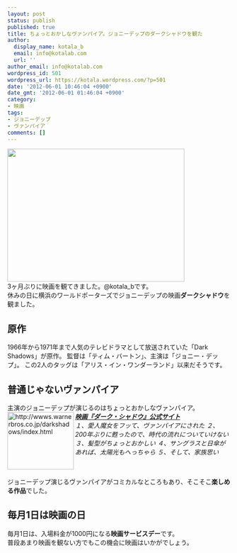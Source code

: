 ```yaml
---
layout: post
status: publish
published: true
title: ちょっとおかしなヴァンパイア。ジョニーデップのダークシャドウを観た
author:
  display_name: kotala_b
  email: info@kotalab.com
  url: ''
author_email: info@kotalab.com
wordpress_id: 501
wordpress_url: https://kotala.wordpress.com/?p=501
date: '2012-06-01 10:46:04 +0900'
date_gmt: '2012-06-01 01:46:04 +0900'
category:
- 映画
tags:
- ジョニーデップ
- ヴァンパイア
comments: []
---
```

<p><a href="https://kotalab.com/wp-content/uploads/darkShadow_120601.jpg" target="_blank"><img src="https://kotalab.com/wp-content/uploads/darkShadow_120601.jpg" alt="" title="darkShadow_120601" width="400" height="300" class="alignnone size-full wp-image-1235" /></a><br />
3ヶ月ぶりに映画を観てきました。@kotala_bです。<br />
休みの日に横浜のワールドポーターズでジョニーデップの映画<strong>ダークシャドウ</strong>を観ました。<br />
<!--more--></p>
<h2>原作</h2>
<p>1966年から1971年まで人気のテレビドラマとして放送されていた「Dark Shadows」が原作。 監督は「ティム・バートン」、主演は「ジョニー・デップ」。 この2人のタッグは「アリス・イン・ワンダーランド」以来だそうです。</p>
<h2>普通じゃないヴァンパイア</h2>
<p>主演のジョニーデップが演じるのはちょっとおかしなヴァンパイア。<br />
<a href="http://wwws.warnerbros.co.jp/darkshadows/index.html"><img title="映画『ダーク・シャドウ』公式サイト" src="http://capture.heartrails.com/150x130/shadow?http://wwws.warnerbros.co.jp/darkshadows/index.html" alt="http://wwws.warnerbros.co.jp/darkshadows/index.html" width="150" height="130" align="left" /></a> <em><strong><a href="http://wwws.warnerbros.co.jp/darkshadows/index.html" target="_blank">映画『ダーク・シャドウ』公式サイト</a></strong></em><br />
<em>１、愛人魔女をフッて、ヴァンパイアにされた ２、200年ぶりに甦ったので、時代の流れについていけない ３、髪型がちょっとおかしい ４、サングラスと日傘があれば、太陽光もへっちゃら ５、そして、家族思い</em><br style="clear:both;" /><br />
ジョニーデップ演じるヴァンパイアがコミカルなところもあり、そこそこ<strong>楽しめる作品</strong>でした。</p>
<h2>毎月1日は映画の日</h2>
<p>毎月1日は、入場料金が1000円になる<strong>映画サービスデー</strong>です。<br />
普段あまり映画を観ない方でもこの機会に映画はいかがでしょう。</p>
